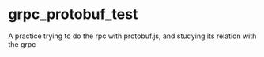 # grpc_protobuf_test
A practice trying to do the rpc with protobuf.js, and studying its relation with the grpc
